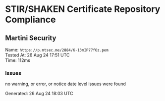 # STIR/SHAKEN Certificate Repository Compliance

## Martini Security

Name: `https://p.mtsec.me/2884/K-13mIP77fOz.pem`\
Tested At: 26 Aug 24 17:51 UTC\
Time: 112ms

### Issues

no warning, or error, or notice date level issues were found

Generated: 26 Aug 24 18:03 UTC